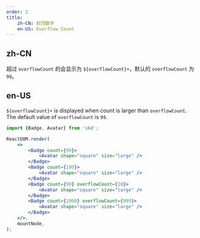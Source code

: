 ```yaml
---
order: 2
title:
    zh-CN: 封顶数字
    en-US: Overflow Count
---
```


## zh-CN

超过 `overflowCount` 的会显示为 `${overflowCount}+`，默认的 `overflowCount` 为 `99`。

## en-US

`${overflowCount}+` is displayed when count is larger than `overflowCount`. The default value of `overflowCount` is `99`.

```jsx
import {Badge, Avatar} from 'skd';

ReactDOM.render(
    <>
        <Badge count={99}>
            <Avatar shape="square" size="large" />
        </Badge>
        <Badge count={100}>
            <Avatar shape="square" size="large" />
        </Badge>
        <Badge count={99} overflowCount={10}>
            <Avatar shape="square" size="large" />
        </Badge>
        <Badge count={1000} overflowCount={999}>
            <Avatar shape="square" size="large" />
        </Badge>
    </>,
    mountNode,
);
```
